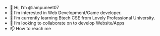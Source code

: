 - 👋 Hi, I’m @iampuneet07
- 👀 I’m interested in Web Development/Game developer.
- 🌱 I’m currently learning  Btech CSE from Lovely Professional University.
- 💞️ I’m looking to collaborate on to develop Website/Apps
- 📫 How to reach me 

<!---
iampuneet07/iampuneet07 is a ✨ special ✨ repository because its `README.md` (this file) appears on your GitHub profile.
You can click the Preview link to take a look at your changes.
--->
